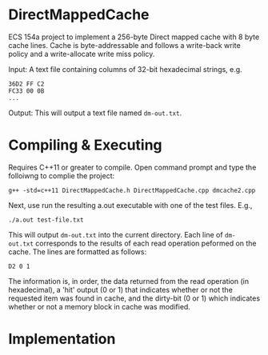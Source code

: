 # DirectMappedCache 
ECS 154a project to implement a 256-byte Direct mapped cache with 8 byte cache lines. Cache is byte-addressable and follows a write-back write policy and a write-allocate write miss policy. 


Input: A text file containing columns of 32-bit hexadecimal strings, e.g. 
```
36D2 FF C2
FC33 00 0B
... 

```
Output: This will output a text file named ```dm-out.txt```. 

# Compiling & Executing
Requires C++11 or greater to compile. 
Open command prompt and type the folloiwng to complie the project: 
```
g++ -std=c++11 DirectMappedCache.h DirectMappedCache.cpp dmcache2.cpp
```
Next, use run the resulting a.out executable with one of the test files. E.g., 
```
./a.out test-file.txt 
```

This will output ```dm-out.txt``` into the current directory. Each line of ```dm-out.txt``` corresponds to the results of each read operation peformed on the cache. The lines are formatted as follows: 

```
D2 0 1 
```
The information is, in order, the data returned from the read operation (in hexadecimal), a 'hit' output (0 or 1) that indicates whether or not the requested item was found in cache, and the dirty-bit (0 or 1) which indicates whether or not a memory block in cache was modified. 

# Implementation  

